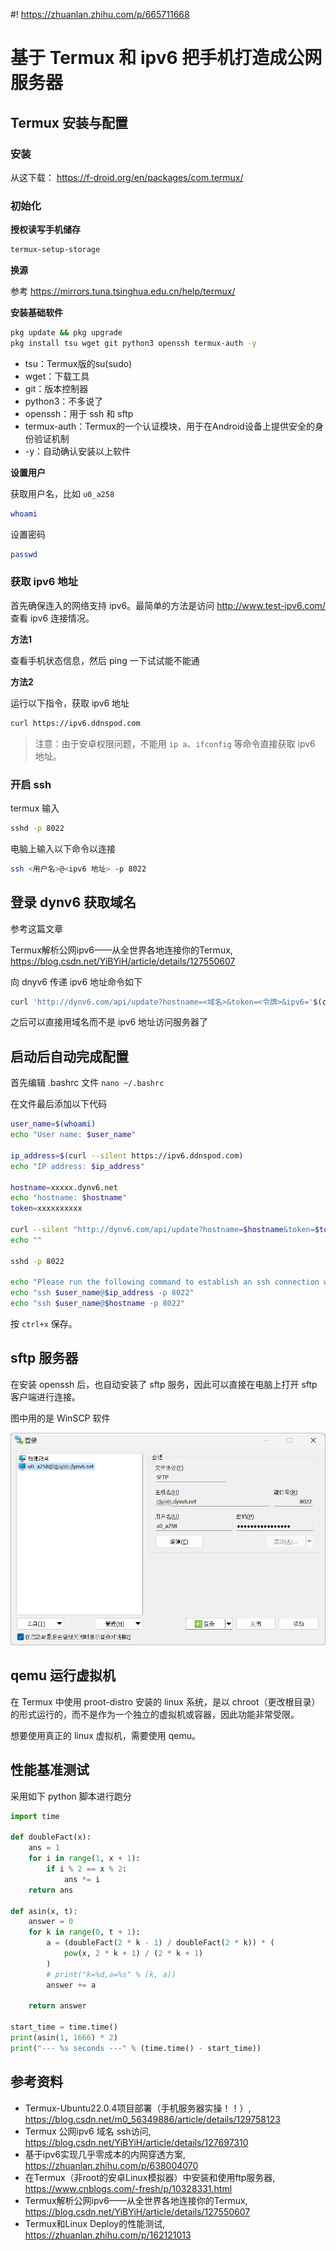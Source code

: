 #! https://zhuanlan.zhihu.com/p/665711668
# 基于 Termux 和 ipv6 把手机打造成公网服务器

## Termux 安装与配置

### 安装

从这下载： https://f-droid.org/en/packages/com.termux/

### 初始化

**授权读写手机储存**

```bash
termux-setup-storage
```

**换源**

参考 https://mirrors.tuna.tsinghua.edu.cn/help/termux/

**安装基础软件**

```bash
pkg update && pkg upgrade
pkg install tsu wget git python3 openssh termux-auth -y
```

- tsu：Termux版的su(sudo)
- wget：下载工具
- git：版本控制器
- python3：不多说了
- openssh：用于 ssh 和 sftp
- termux-auth：Termux的一个认证模块，用于在Android设备上提供安全的身份验证机制
- -y：自动确认安装以上软件

**设置用户**

获取用户名，比如 `u0_a258`

```bash
whoami
```

设置密码

```bash
passwd
```

### 获取 ipv6 地址

首先确保连入的网络支持 ipv6。最简单的方法是访问 http://www.test-ipv6.com/ 查看 ipv6 连接情况。

**方法1**

查看手机状态信息，然后 ping 一下试试能不能通

**方法2**

运行以下指令，获取 ipv6 地址

```bash
curl https://ipv6.ddnspod.com
```

> 注意：由于安卓权限问题，不能用 `ip a`、`ifconfig` 等命令直接获取 ipv6 地址。

### 开启 ssh

termux 输入

```bash
sshd -p 8022
```

电脑上输入以下命令以连接

```bash
ssh <用户名>@<ipv6 地址> -p 8022
```

## 登录 dynv6 获取域名

参考这篇文章

Termux解析公网ipv6——从全世界各地连接你的Termux, https://blog.csdn.net/YiBYiH/article/details/127550607

向 dnyv6 传递 ipv6 地址命令如下

```bash
curl 'http://dynv6.com/api/update?hostname=<域名>&token=<令牌>&ipv6='$(curl --silent https://ipv6.ddnspod.com)
```

之后可以直接用域名而不是 ipv6 地址访问服务器了

## 启动后自动完成配置

首先编辑 .bashrc 文件 `nano ~/.bashrc`

在文件最后添加以下代码

```bash
user_name=$(whoami)
echo "User name: $user_name"

ip_address=$(curl --silent https://ipv6.ddnspod.com)
echo "IP address: $ip_address"

hostname=xxxxx.dynv6.net
echo "hostname: $hostname"
token=xxxxxxxxxx

curl --silent "http://dynv6.com/api/update?hostname=$hostname&token=$token&ipv6=$ip_address"
echo ""

sshd -p 8022

echo "Please run the following command to establish an ssh connection with Termux:"
echo "ssh $user_name@$ip_address -p 8022"
echo "ssh $user_name@$hostname -p 8022"
```

按 `ctrl+x` 保存。

## sftp 服务器

在安装 openssh 后，也自动安装了 sftp 服务，因此可以直接在电脑上打开 sftp 客户端进行连接。

图中用的是 WinSCP 软件

![](PasteImage/2023-11-08-14-34-52.png)


## qemu 运行虚拟机

在 Termux 中使用 proot-distro 安装的 linux 系统，是以 chroot（更改根目录）的形式运行的，而不是作为一个独立的虚拟机或容器，因此功能非常受限。

想要使用真正的 linux 虚拟机，需要使用 qemu。

## 性能基准测试

<!-- ```bash
wget https://github.com/kdlucas/byte-unixbench/archive/v5.1.3.tar.gz
tar -zxvf v5.1.3.tar.gz
cd byte-unixbench-5.1.3/UnixBench
make
./Run
``` -->

采用如下 python 脚本进行跑分

```python
import time

def doubleFact(x):
    ans = 1
    for i in range(1, x + 1):
        if i % 2 == x % 2:
            ans *= i
    return ans

def asin(x, t):
    answer = 0
    for k in range(0, t + 1):
        a = (doubleFact(2 * k - 1) / doubleFact(2 * k)) * (
            pow(x, 2 * k + 1) / (2 * k + 1)
        )
        # print("k=%d,a=%s" % (k, a))
        answer += a

    return answer

start_time = time.time()
print(asin(1, 1666) * 2)
print("--- %s seconds ---" % (time.time() - start_time))
```

## 参考资料

- Termux-Ubuntu22.0.4项目部署（手机服务器实操！！）, https://blog.csdn.net/m0_56349886/article/details/129758123
- Termux 公网ipv6 域名 ssh访问, https://blog.csdn.net/YiBYiH/article/details/127697310
- 基于ipv6实现几乎零成本的内网穿透方案, https://zhuanlan.zhihu.com/p/638004070
- 在Termux（非root的安卓Linux模拟器）中安装和使用ftp服务器, https://www.cnblogs.com/-fresh/p/10328331.html
- Termux解析公网ipv6——从全世界各地连接你的Termux, https://blog.csdn.net/YiBYiH/article/details/127550607
- Termux和Linux Deploy的性能测试, https://zhuanlan.zhihu.com/p/162121013